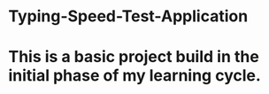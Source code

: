 # Typing-Speed-Test-Application
# This is a basic project build in the initial phase of my learning cycle.
